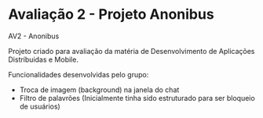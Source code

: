 # Avaliação 2 - Projeto Anonibus
AV2 - Anonibus

Projeto criado para avaliação da matéria de Desenvolvimento de Aplicações Distríbuidas e Mobile.

Funcionalidades desenvolvidas pelo grupo:

- Troca de imagem (background) na janela do chat
- Filtro de palavrões (Inicialmente tinha sido estruturado para ser bloqueio de usuários)
